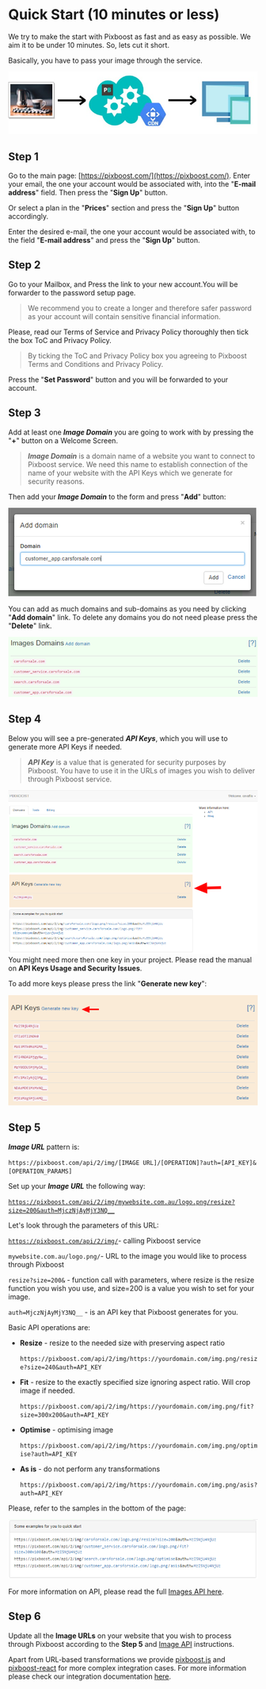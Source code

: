 # Quick Start \(10 minutes or less\)

We try to make the start with Pixboost as fast and as easy as possible. We aim it to be under 10 minutes. So, lets cut it short.

Basically, you have to pass your image through the service.

![](.gitbook/assets/cdn-diagram-aboutpage.jpg)

## Step 1

Go to the main page: [https://pixboost.com/](https://pixboost.com/). Enter your email, the one your account would be associated with, into the "**E-mail address**" field. Then press the "**Sign Up**" button.

Or select a plan in the "**Prices**" section and press the "**Sign Up**" button accordingly.

Enter the desired e-mail, the one your account would be associated with, to the field "**E-mail address**" and press the "**Sign Up**" button.

## **Step 2**

Go to your Mailbox, and Press the link to your new account.You will be forwarder to the password setup page.

> We recommend you to create a longer and therefore safer password as your account will contain sensitive financial information.

Please, read our Terms of Service and Privacy Policy thoroughly then tick the box ToC and Privacy Policy.

> By ticking the ToC and Privacy Policy box you agreeing to Pixboost Terms and Conditions and Privacy Policy.

Press the "**Set Password**" button and you will be forwarded to your account.

## **Step 3**

Add at least one _**Image Domain**_ you are going to work with by pressing the "**+**" button on a Welcome Screen.

> _**Image Domain**_ is a domain name of a website you want to connect to Pixboost service. We need this name to establish connection of the name of your website with the API Keys which we generate for security reasons.

Then add your _**Image Domain**_ to the form and press "**Add**" button:

![](.gitbook/assets/add_domain_form.png)

You can add as much domains and sub-domains as you need by clicking "**Add domain**" link. To delete any domains you do not need please press the "**Delete**" link.

![](.gitbook/assets/many_domains.png)

## **Step 4**

Below you will see a pre-generated _**API Keys**_, which you will use to generate more API Keys if needed.

> _**API Key**_ is a value that is generated for security purposes by Pixboost. You have to use it in the URLs of images you wish to deliver through Pixboost service.

![](.gitbook/assets/api_keys.png)You might need more then one key in your project. Please read the manual on **API Keys Usage and Security Issues**.

To add more keys please press the link "**Generate new key**":

![](.gitbook/assets/generate_new_keys.png)

## **Step 5**

_**Image URL**_ pattern is:

`https://pixboost.com/api/2/img/[IMAGE URL]/[OPERATION]?auth=[API_KEY]&[OPERATION_PARAMS]`

Set up your _**Image URL**_ the following way:

[`https://pixboost.com/api/2/img/mywebsite.com.au/logo.png/resize?size=200&auth=MjczNjAyMjY3NQ__`](https://pixboost.com/api/2/img/mywebsite.com.au/logo.png/resize?size=200&auth=MjczNjAyMjY3NQ__)

Let's look through the parameters of this URL:

[`https://pixboost.com/api/2/img/`](https://pixboost.com/api/2/img/)- calling Pixboost service

`mywebsite.com.au/logo.png/`- URL to the image you would like to process through Pixboost

`resize?size=200&` - function call with parameters, where resize is the resize function you wish you use, and size=200 is a value you wish to set for your image.

`auth=MjczNjAyMjY3NQ__` - is an API key that Pixboost generates for you.

Basic API operations are:

* **Resize** - resize to the needed size with preserving aspect ratio

  `https://pixboost.com/api/2/img/https://yourdomain.com/img.png/resize?size=240&auth=API_KEY`

* **Fit** - resize to the exactly specified size ignoring aspect ratio. Will crop image if needed.

  `https://pixboost.com/api/2/img/https://yourdomain.com/img.png/fit?size=300x200&auth=API_KEY`

* **Optimise** - optimising image

  `https://pixboost.com/api/2/img/https://yourdomain.com/img.png/optimise?auth=API_KEY`

* **As is** - do not perform any transformations

  `https://pixboost.com/api/2/img/https://yourdomain.com/img.png/asis?auth=API_KEY`

Please, refer to the samples in the bottom of the page:

![](.gitbook/assets/url_samples.png)

For more information on API, please read the full [Images API here](https://help.pixboost.com/api/).

## **Step 6**

Update all the **Image URLs** on your website that you wish to process through Pixboost according to the **Step 5** and [Image API](https://help.pixboost.com/api/) instructions.

Apart from URL-based transformations we provide [pixboost.js](web-dom/) and [pixboost-react](react/) for more complex integration cases. For more information please check our integration documentation [here](https://help.pixboost.com/integration/web-dom.html).

